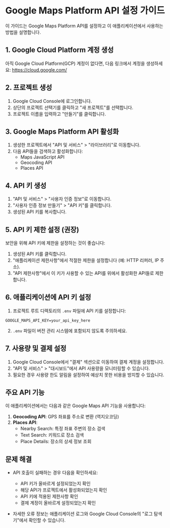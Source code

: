 # Google Maps Platform API 설정 가이드

이 가이드는 Google Maps Platform API를 설정하고 이 애플리케이션에서 사용하는 방법을 설명합니다.

## 1. Google Cloud Platform 계정 생성

아직 Google Cloud Platform(GCP) 계정이 없다면, 다음 링크에서 계정을 생성하세요:
https://cloud.google.com/

## 2. 프로젝트 생성

1. Google Cloud Console에 로그인합니다.
2. 상단의 프로젝트 선택기를 클릭하고 "새 프로젝트"를 선택합니다.
3. 프로젝트 이름을 입력하고 "만들기"를 클릭합니다.

## 3. Google Maps Platform API 활성화

1. 생성한 프로젝트에서 "API 및 서비스" > "라이브러리"로 이동합니다.
2. 다음 API들을 검색하고 활성화합니다:
   - Maps JavaScript API
   - Geocoding API
   - Places API

## 4. API 키 생성

1. "API 및 서비스" > "사용자 인증 정보"로 이동합니다.
2. "사용자 인증 정보 만들기" > "API 키"를 클릭합니다.
3. 생성된 API 키를 복사합니다.

## 5. API 키 제한 설정 (권장)

보안을 위해 API 키에 제한을 설정하는 것이 좋습니다:

1. 생성된 API 키를 클릭합니다.
2. "애플리케이션 제한사항"에서 적절한 제한을 설정합니다 (예: HTTP 리퍼러, IP 주소).
3. "API 제한사항"에서 이 키가 사용할 수 있는 API를 위에서 활성화한 API들로 제한합니다.

## 6. 애플리케이션에 API 키 설정

1. 프로젝트 루트 디렉토리의 `.env` 파일에 API 키를 설정합니다:

```
GOOGLE_MAPS_API_KEY=your_api_key_here
```

2. `.env` 파일이 버전 관리 시스템에 포함되지 않도록 주의하세요.

## 7. 사용량 및 결제 설정

1. Google Cloud Console에서 "결제" 섹션으로 이동하여 결제 계정을 설정합니다.
2. "API 및 서비스" > "대시보드"에서 API 사용량을 모니터링할 수 있습니다.
3. 필요한 경우 사용량 한도 알림을 설정하여 예상치 못한 비용을 방지할 수 있습니다.

## 주요 API 기능

이 애플리케이션에서는 다음과 같은 Google Maps API 기능을 사용합니다:

1. **Geocoding API**: GPS 좌표를 주소로 변환 (역지오코딩)
2. **Places API**:
   - Nearby Search: 특정 좌표 주변의 장소 검색
   - Text Search: 키워드로 장소 검색
   - Place Details: 장소의 상세 정보 조회

## 문제 해결

- API 호출이 실패하는 경우 다음을 확인하세요:
  - API 키가 올바르게 설정되었는지 확인
  - 해당 API가 프로젝트에서 활성화되었는지 확인
  - API 키에 적용된 제한사항 확인
  - 결제 계정이 올바르게 설정되었는지 확인

- 자세한 오류 정보는 애플리케이션 로그와 Google Cloud Console의 "로그 탐색기"에서 확인할 수 있습니다.